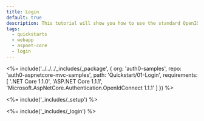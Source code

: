 ```yaml
---
title: Login
default: true
description: This tutorial will show you how to use the standard OpenID Connect middleware to add authentication to your web app.
tags:
  - quickstarts
  - webapp
  - aspnet-core
  - login
---
```


<%= include('../../../_includes/_package', {
  org: 'auth0-samples',
  repo: 'auth0-aspnetcore-mvc-samples',
  path: 'Quickstart/01-Login',
  requirements: [
    '.NET Core 1.1.0',
    'ASP.NET Core 1.1.1',
    'Microsoft.AspNetCore.Authentication.OpenIdConnect 1.1.1'
  ]
}) %>

<%= include('_includes/_setup') %>

<%= include('_includes/_login') %>
